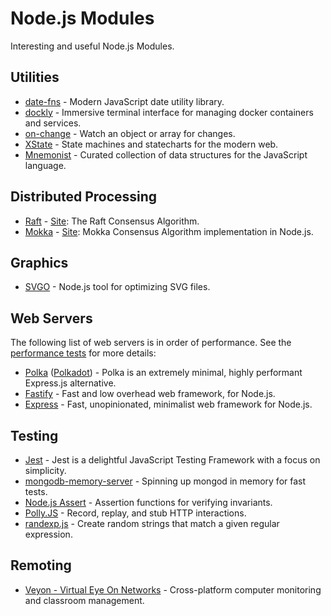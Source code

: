 # Node.js Modules

Interesting and useful Node.js Modules.

## Utilities

* [date-fns](https://github.com/date-fns/date-fns) - Modern JavaScript date utility library.
* [dockly](https://github.com/lirantal/dockly) - Immersive terminal interface for managing docker containers and services.
* [on-change](https://github.com/sindresorhus/on-change) - Watch an object or array for changes.
* [XState](https://github.com/davidkpiano/xstate) - State machines and statecharts for the modern web.
* [Mnemonist](https://yomguithereal.github.io/mnemonist/) - Curated collection of data structures for the JavaScript language.

## Distributed Processing

* [Raft](https://github.com/raft/raft.github.io) - [Site](https://raft.github.io/): The Raft Consensus Algorithm.
* [Mokka](https://github.com/ega-forever/mokka) - [Site](https://ega-forever.github.io/mokka/): Mokka Consensus Algorithm implementation in Node.js.

## Graphics

* [SVGO](https://github.com/svg/svgo) - Node.js tool for optimizing SVG files.

## Web Servers

The following list of web servers is in order of performance. See the [performance tests](https://github.com/the-benchmarker/web-frameworks) for more details:

* [Polka](https://github.com/lukeed/polka) ([Polkadot](https://github.com/lukeed/polkadot)) - Polka is an extremely minimal, highly performant Express.js alternative.
* [Fastify](https://www.fastify.io/) - Fast and low overhead web framework, for Node.js.
* [Express](https://expressjs.com/) - Fast, unopinionated, minimalist web framework for Node.js.

## Testing

* [Jest](https://jestjs.io/) - Jest is a delightful JavaScript Testing Framework with a focus on simplicity.
* [mongodb-memory-server](https://github.com/nodkz/mongodb-memory-server) - Spinning up mongod in memory for fast tests.
* [Node.js Assert](https://nodejs.org/api/assert.html) - Assertion functions for verifying invariants.
* [Polly.JS](https://netflix.github.io/pollyjs/) - Record, replay, and stub HTTP interactions.
* [randexp.js](https://github.com/fent/randexp.js) - Create random strings that match a given regular expression. 

## Remoting

* [Veyon - Virtual Eye On Networks](https://github.com/veyon/veyon) - Cross-platform computer monitoring and classroom management.
